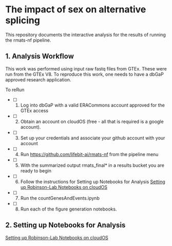 # The impact of sex on alternative splicing

This repository documents the interactive analysis for the results of running the rmats-nf pipeline.

## 1. Analysis Workflow

This work was performed using input raw fastq files from GTEx.  These were run from the GTEx V8.
To reproduce this work, one needs to have a dbGaP approved research application.

To reRun
- [ ] 1. Log into dbGaP with a valid ERACommons account approved for the GTEx access
- [ ] 2. Obtain an account on cloudOS (free - all that is required is a google account).
- [ ] 3. Set up your credentials and associate your github account with your account
- [ ] 4. Run https://github.com/lifebit-ai/rmats-nf from the pipeline menu
- [ ] 5. With the summarized output rmats_final* in a results bucket you are ready to begin
- [ ] 6. Follow the instructions for Setting up Notebooks for Analysis [Setting up Robinson-Lab Notebooks on cloudOS](https://github.com/TheJacksonLaboratory/sbas/blob/master/SettingUpRobinsonLabNotebook.MD) 
- [ ] 7. Run the countGenesAndEvents.ipynb
- [ ] 8. Run each of the figure generation notebooks.

## 2. Setting up Notebooks for Analysis

[Setting up Robinson-Lab Notebooks on cloudOS](https://github.com/TheJacksonLaboratory/sbas/blob/master/SettingUpRobinsonLabNotebook.MD) 

